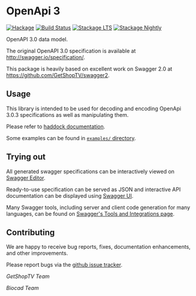 # OpenApi 3

[![Hackage](https://img.shields.io/hackage/v/openapi3.svg)](http://hackage.haskell.org/package/openapi3)
[![Build Status](https://travis-ci.org/biocad/openapi3.svg?branch=master)](https://travis-ci.org/biocad/openapi3)
[![Stackage LTS](http://stackage.org/package/openapi3/badge/lts)](http://stackage.org/lts/package/opeopenapi3)
[![Stackage Nightly](http://stackage.org/package/openapi3/badge/nightly)](http://stackage.org/nightly/package/openapi3)

OpenAPI 3.0 data model.

The original OpenAPI 3.0 specification is available at http://swagger.io/specification/.

This package is heavily based on excellent work on Swagger 2.0 at
https://github.com/GetShopTV/swagger2.

## Usage

This library is intended to be used for decoding and encoding OpenApi 3.0.3 specifications as well as manipulating them.

Please refer to [haddock documentation](http://hackage.haskell.org/package/openapi3).

Some examples can be found in [`examples/` directory](/examples).

## Trying out

All generated swagger specifications can be interactively viewed on [Swagger Editor](http://editor.swagger.io/).

Ready-to-use specification can be served as JSON and interactive API documentation
can be displayed using [Swagger UI](https://github.com/swagger-api/swagger-ui).

Many Swagger tools, including server and client code generation for many languages, can be found on
[Swagger's Tools and Integrations page](http://swagger.io/open-source-integrations/).

## Contributing

We are happy to receive bug reports, fixes, documentation enhancements, and other improvements.

Please report bugs via the [github issue tracker](https://github.com/biocad/openapi3/issues).

*GetShopTV Team*

*Biocad Team*
